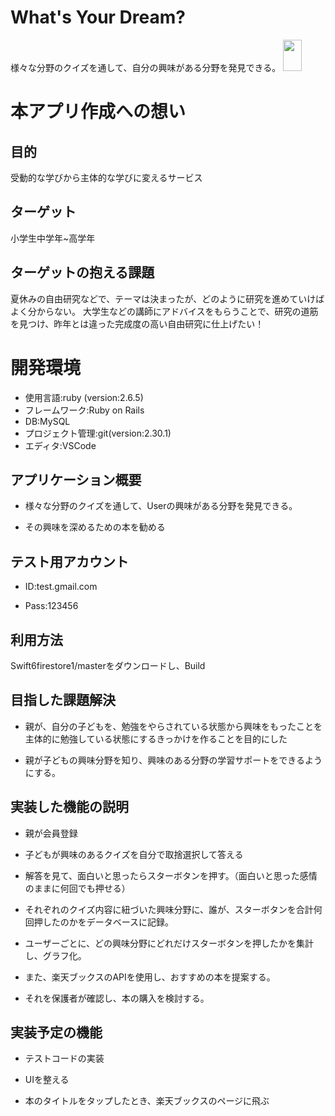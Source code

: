 # What's Your Dream?
様々な分野のクイズを通して、自分の興味がある分野を発見できる。
<img src="https://user-images.githubusercontent.com/77444865/129061939-9832afc7-5dac-409e-b172-405c5f959999.png" width=30vw height=50vh >


# 本アプリ作成への想い
## 目的
受動的な学びから主体的な学びに変えるサービス
## ターゲット
小学生中学年~高学年
## ターゲットの抱える課題
夏休みの自由研究などで、テーマは決まったが、どのように研究を進めていけばよく分からない。
大学生などの講師にアドバイスをもらうことで、研究の道筋を見つけ、昨年とは違った完成度の高い自由研究に仕上げたい！
# 開発環境
* 使用言語:ruby (version:2.6.5)
* フレームワーク:Ruby on Rails
* DB:MySQL
* プロジェクト管理:git(version:2.30.1)
* エディタ:VSCode


## アプリケーション概要

* 様々な分野のクイズを通して、Userの興味がある分野を発見できる。

* その興味を深めるための本を勧める

## テスト用アカウント

* ID&#58;test.gmail.com

* Pass&#58;123456

## 利用方法
Swift6firestore1/masterをダウンロードし、Build

## 目指した課題解決

* 親が、自分の子どもを、勉強をやらされている状態から興味をもったことを主体的に勉強している状態にするきっかけを作ることを目的にした

* 親が子どもの興味分野を知り、興味のある分野の学習サポートをできるようにする。 

## 実装した機能の説明

* 親が会員登録

* 子どもが興味のあるクイズを自分で取捨選択して答える

* 解答を見て、面白いと思ったらスターボタンを押す。（面白いと思った感情のままに何回でも押せる） 

* それぞれのクイズ内容に紐づいた興味分野に、誰が、スターボタンを合計何回押したのかをデータベースに記録。

* ユーザーごとに、どの興味分野にどれだけスターボタンを押したかを集計し、グラフ化。

* また、楽天ブックスのAPIを使用し、おすすめの本を提案する。

* それを保護者が確認し、本の購入を検討する。


## 実装予定の機能
* テストコードの実装

* UIを整える

* 本のタイトルをタップしたとき、楽天ブックスのページに飛ぶ
